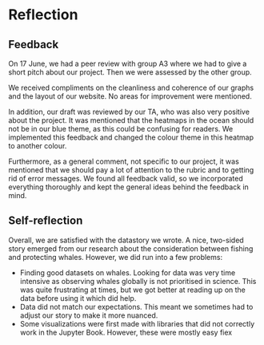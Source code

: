 # Reflection

## Feedback
On 17 June, we had a peer review with group A3 where we had to give a short pitch about our project. Then we were assessed by the other group.

We received compliments on the cleanliness and coherence of our graphs and the layout of our website. No areas for improvement were mentioned.

In addition, our draft was reviewed by our TA, who was also very positive about the project. It was mentioned that the heatmaps in the ocean should not be in our blue theme, as this could be confusing for readers. We implemented this feedback and changed the colour theme in this heatmap to another colour. 

Furthermore, as a general comment, not specific to our project, it was mentioned that we should pay a lot of attention to the rubric and to getting rid of error messages. We found all feedback valid, so we incorporated everything thoroughly and kept the general ideas behind the feedback in mind.

## Self-reflection

Overall, we are satisfied with the datastory we wrote. A nice, two-sided story emerged from our research about the consideration between fishing and protecting whales. However, we did run into a few problems:

- Finding good datasets on whales. Looking for data was very time intensive as observing whales globally is not prioritised in science. This was quite frustrating at times, but we got better at reading up on the data before using it which did help.
- Data did not match our expectations. This meant we sometimes had to adjust our story to make it more nuanced.
- Some visualizations were first made with libraries that did not correctly work in the Jupyter Book. However, these were mostly easy fiex





